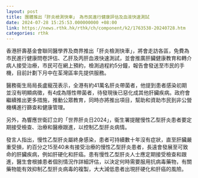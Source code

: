 ```yaml
---
layout: post
title: 團體推出「肝炎檢測快車」　為市民進行健康評估及血液快速測試
date: 2024-07-28 15:25:53.000000000 +08:00
link: https://news.rthk.hk/rthk/ch/component/k2/1763538-20240728.htm
categories: rthk
---
```


香港肝壽基金會聯同醫學界及商界推出「肝炎檢測快車」，將會走訪各區，免費為市民進行健康問卷評估、乙肝及丙肝血液快速測試，並會推廣肝臟健康教育和轉介病人接受治療，市民可在網上預約，檢測過程約5分鐘，報告會發送至市民的手機，目前計劃下月中在荃灣區率先提供服務。

醫務衞生局局長盧寵茂表示，全港有約41萬名肝炎帶菌者，他提到患者感染初期並沒有明顯病徵，有4成為隱性帶菌者，待發現後已惡化成其他肝臟疾病。政府會繼續推出更多措施，推動公眾教育，同時亦將推出項目，幫助和資助市民到非公營機構進行篩查和健康管理。

另外，為響應世衛訂立的「世界肝炎日2024」，衞生署提醒慢性乙型肝炎患者要定期接受檢查、治療和醫療跟進，以控制乙型肝炎病情。

發言人指出，慢性乙型肝炎屬終身感染，患者可持續數十年沒有症狀，直至肝臟嚴重受損，約百分之15至40未有接受治療的慢性乙型肝炎患者，長遠會發展至可致命的肝臟疾病，例如肝硬化和肝癌。患有慢性乙型肝炎人士應定期接受檢查和跟進，醫生會根據患者個別情況作詳細評估，以決定何時需要服用抗病毒藥物，有關藥物能有效抑制乙型肝炎病毒的複製，大大減低患者出現肝硬化和肝癌的風險。
